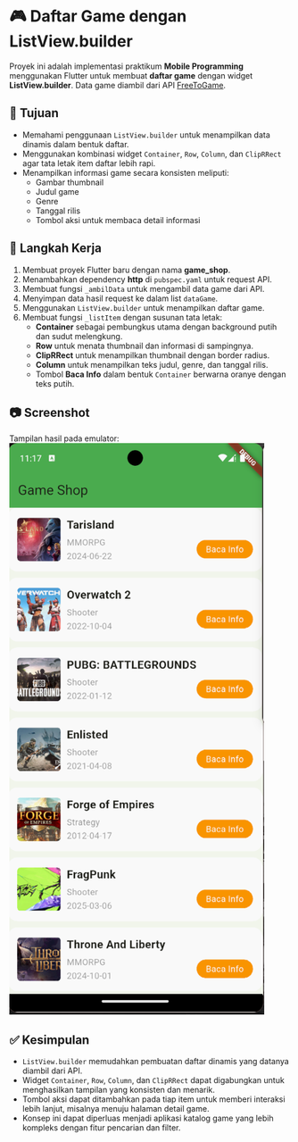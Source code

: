 # 🎮 Daftar Game dengan ListView.builder

Proyek ini adalah implementasi praktikum **Mobile Programming** menggunakan Flutter untuk membuat **daftar game** dengan widget **ListView.builder**. Data game diambil dari API [FreeToGame](https://www.freetogame.com/api/games).  

## 📌 Tujuan
- Memahami penggunaan `ListView.builder` untuk menampilkan data dinamis dalam bentuk daftar.  
- Menggunakan kombinasi widget `Container`, `Row`, `Column`, dan `ClipRRect` agar tata letak item daftar lebih rapi.  
- Menampilkan informasi game secara konsisten meliputi:  
  - Gambar thumbnail  
  - Judul game  
  - Genre  
  - Tanggal rilis  
  - Tombol aksi untuk membaca detail informasi  

## 🚀 Langkah Kerja
1. Membuat proyek Flutter baru dengan nama **game_shop**.  
2. Menambahkan dependency **http** di `pubspec.yaml` untuk request API.  
3. Membuat fungsi `_ambilData` untuk mengambil data game dari API.  
4. Menyimpan data hasil request ke dalam list `dataGame`.  
5. Menggunakan `ListView.builder` untuk menampilkan daftar game.  
6. Membuat fungsi `_listItem` dengan susunan tata letak:  
   - **Container** sebagai pembungkus utama dengan background putih dan sudut melengkung.  
   - **Row** untuk menata thumbnail dan informasi di sampingnya.  
   - **ClipRRect** untuk menampilkan thumbnail dengan border radius.  
   - **Column** untuk menampilkan teks judul, genre, dan tanggal rilis.  
   - Tombol **Baca Info** dalam bentuk `Container` berwarna oranye dengan teks putih.  

## 📷 Screenshot
Tampilan hasil pada emulator:  
![Screenshot](modul6.png)

## ✅ Kesimpulan
- `ListView.builder` memudahkan pembuatan daftar dinamis yang datanya diambil dari API.  
- Widget `Container`, `Row`, `Column`, dan `ClipRRect` dapat digabungkan untuk menghasilkan tampilan yang konsisten dan menarik.  
- Tombol aksi dapat ditambahkan pada tiap item untuk memberi interaksi lebih lanjut, misalnya menuju halaman detail game.  
- Konsep ini dapat diperluas menjadi aplikasi katalog game yang lebih kompleks dengan fitur pencarian dan filter.  

